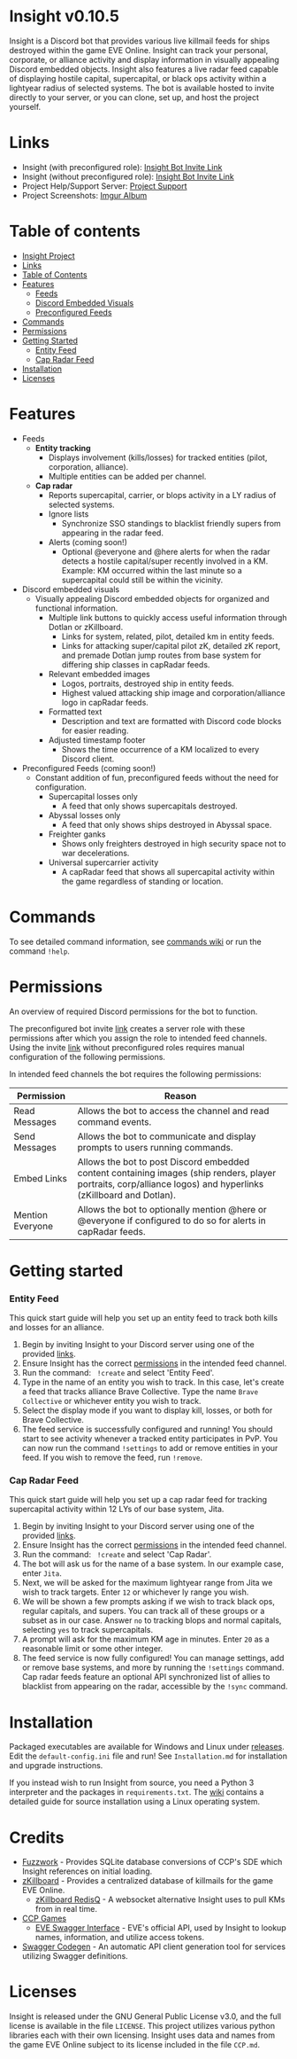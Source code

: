 # Insight v0.10.5
Insight is a Discord bot that provides various live killmail feeds for ships destroyed within the 
game EVE Online. Insight can track your personal, corporate, or alliance activity and display information 
in visually appealing Discord embedded objects. Insight also features a live radar feed capable of
displaying hostile capital, supercapital, or black ops activity within a lightyear radius of selected
systems. The bot is available hosted to invite directly to your server, or you can clone, set up, and host the project yourself.


# Links
* Insight (with preconfigured role): [Insight Bot Invite Link](https://discordapp.com/api/oauth2/authorize?client_id=463952393206497290&permissions=149504&scope=bot)
* Insight (without preconfigured role): [Insight Bot Invite Link](https://discordapp.com/api/oauth2/authorize?client_id=463952393206497290&permissions=0&scope=bot)
* Project Help/Support Server: [Project Support](https://discord.gg/Np3FCUn)
* Project Screenshots: [Imgur Album](https://imgur.com/a/0LIkjNc)

# Table of contents
- [Insight Project](#insight)
- [Links](#links)
- [Table of Contents](#table-of-contents)
- [Features](#features)
    - [Feeds](#feeds)
    - [Discord Embedded Visuals](#discord-embedded-visuals)
    - [Preconfigured Feeds](#preconfigured-feeds)
- [Commands](#commands)
- [Permissions](#permissions)
- [Getting Started](#getting-started)
    - [Entity Feed](#entity-feed)
    - [Cap Radar Feed](#cap-radar-feed)
- [Installation](#installation)
- [Licenses](#licenses)
    

# Features
* Feeds
    * **Entity tracking**  
        * Displays involvement (kills/losses) for tracked entities (pilot, corporation, alliance).
        * Multiple entities can be added per channel.
    * **Cap radar**
        * Reports supercapital, carrier, or blops activity in a LY radius of selected systems.
        * Ignore lists
            * Synchronize SSO standings to blacklist friendly supers from appearing in the radar feed.
        * Alerts (coming soon!)
            * Optional @everyone and @here alerts for when the radar detects a hostile capital/super recently involved in a KM.
            Example: KM occurred within the last minute so a supercapital could still be within the vicinity.
* Discord embedded visuals
    * Visually appealing Discord embedded objects for organized and functional information.
        * Multiple link buttons to quickly access useful information through Dotlan or zKillboard.
            * Links for system, related, pilot, detailed km in entity feeds.
            * Links for attacking super/capital pilot zK, detailed zK report, and premade Dotlan jump routes from base system for differing ship classes in capRadar feeds.
        * Relevant embedded images
            * Logos, portraits, destroyed ship in entity feeds.
            * Highest valued attacking ship image and corporation/alliance logo in capRadar feeds.  
        * Formatted text
            * Description and text are formatted with Discord code blocks for easier reading.
        * Adjusted timestamp footer
            * Shows the time occurrence of a KM localized to every Discord client.
* Preconfigured Feeds (coming soon!)
    * Constant addition of fun, preconfigured feeds without the need for configuration.
        * Supercapital losses only
            * A feed that only shows supercapitals destroyed.
        * Abyssal losses only 
            * A feed that only shows ships destroyed in Abyssal space.
        * Freighter ganks
            * Shows only freighters destroyed in high security space not to war decelerations.
        * Universal supercarrier activity
            * A capRadar feed that shows all supercapital activity within the game regardless of standing or location.       
# Commands
To see detailed command information, see [commands wiki](https://github.com/Nathan-LS/Insight/wiki/Commands)
or run the command ```!help```.

# Permissions
An overview of required Discord permissions for the bot to function. 

The preconfigured bot invite [link](#links) creates a server role with these permissions after which you assign the 
role to intended feed channels. Using the invite [link](#links) without preconfigured roles requires manual 
configuration of the following permissions.

In intended feed channels the bot requires the following permissions:

| Permission | Reason |
|---|---|
| Read Messages | Allows the bot to access the channel and read command events.|
| Send Messages | Allows the bot to communicate and display prompts to users running commands.|
| Embed Links   | Allows the bot to post Discord embedded content containing images (ship renders, player portraits, corp/alliance logos) and hyperlinks (zKillboard and Dotlan).
| Mention Everyone | Allows the bot to optionally mention @here or @everyone if configured to do so for alerts in capRadar feeds.


# Getting started
### Entity Feed
This quick start guide will help you set up an entity feed to track both kills and losses for an alliance.

1. Begin by inviting Insight to your Discord server using one of the provided [links](#links).
2. Ensure Insight has the correct [permissions](#permissions) in the intended feed channel.
3. Run the command:
``` !create``` and select 'Entity Feed'.
4. Type in the name of an entity you wish to track. In this case, 
let's create a feed that tracks alliance Brave Collective. Type the name ```Brave Collective``` or whichever
entity you wish to track.
5. Select the display mode if you want to display kill, losses, or both for Brave Collective.
6. The feed service is successfully configured and running! You should start to see activity whenever
a tracked entity participates in PvP. You can now run the command ```!settings``` to add or remove entities
in your feed. If you wish to remove the feed, run ```!remove```.
### Cap Radar Feed
This quick start guide will help you set up a cap radar feed for tracking supercapital activity within
12 LYs of our base system, Jita.
1. Begin by inviting Insight to your Discord server using one of the provided [links](#links).
2. Ensure Insight has the correct [permissions](#permissions) in the intended feed channel.
3. Run the command:
``` !create``` and select 'Cap Radar'.
4. The bot will ask us for the name of a base system. In our example case, enter ```Jita```.
5. Next, we will be asked for the maximum lightyear range from Jita we wish to track targets. Enter ```12```
or whichever ly range you wish.
6. We will be shown a few prompts asking if we wish to track black ops, regular capitals, and supers. You 
can track all of these groups or a subset as in our case. Answer ```no``` to tracking blops
and normal capitals, selecting ```yes``` to track supercapitals.
7. A prompt will ask for the maximum KM age in minutes. Enter ```20``` as a reasonable limit or some other integer.
8. The feed service is now fully configured! You can manage settings, add or remove base systems, and more 
by running the ```!settings``` command. Cap radar feeds feature an optional API synchronized list of allies
to blacklist from appearing on the radar, accessible by the ```!sync``` command.

# Installation
Packaged executables are available for Windows and Linux under [releases](https://github.com/Nathan-LS/Insight/releases).
Edit the ```default-config.ini``` file and run! See ```Installation.md``` for installation and upgrade instructions.

If you instead wish to run Insight from source, you need a Python 3 interpreter and 
the packages in ```requirements.txt```. The [wiki](https://github.com/Nathan-LS/Insight/wiki/Installation) contains a detailed guide for 
source installation using a Linux operating system.
    
# Credits
* [Fuzzwork](https://www.fuzzwork.co.uk/) - Provides SQLite database conversions of CCP's SDE which Insight references on initial loading.
* [zKillboard](https://github.com/zKillboard/zKillboard) - Provides a centralized database of killmails for the game EVE Online.
    * [zKillboard RedisQ](https://github.com/zKillboard/RedisQ) - A websocket alternative Insight uses to pull KMs from in real time.
* [CCP Games](https://www.ccpgames.com/)
    * [EVE Swagger Interface](https://esi.evetech.net/ui/) - EVE's official API, used by Insight to lookup names, information, and utilize access tokens.
* [Swagger Codegen](https://github.com/swagger-api/swagger-codegen) - An automatic API client generation tool for services utilizing Swagger definitions.

# Licenses
Insight is released under the GNU General Public License v3.0, and the full license
is available in the file ```LICENSE```. This project utilizes various python libraries each with their
own licensing. Insight uses data and names from the game EVE Online subject to its license
included in the file ```CCP.md```.
        
                
         
